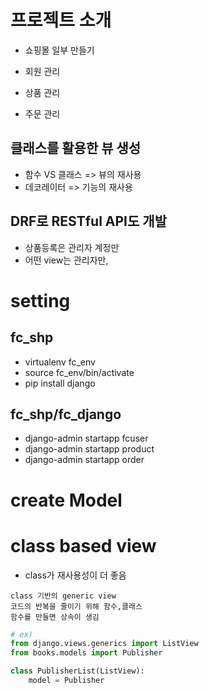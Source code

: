 # 프로젝트 소개

- 쇼핑몰 일부 만들기

- 회원 관리
- 상품 관리
- 주문 관리

## 클래스를 활용한 뷰 생성

- 함수 VS 클래스 => 뷰의 재사용
- 데코레이터 => 기능의 재사용

## DRF로 RESTful API도 개발

- 상품등록은 관리자 계정만
- 어떤 view는 관리자만, 


# setting

## fc_shp
- virtualenv fc_env
- source fc_env/bin/activate
- pip install django

## fc_shp/fc_django

- django-admin startapp fcuser
- django-admin startapp product
- django-admin startapp order

# create Model

# class based view

- class가 재사용성이 더 좋음

```
class 기반의 generic view
코드의 반복을 줄이기 위해 함수,클래스
함수를 만들면 상속이 생김

```

```python
# ex)
from django.views.generics import ListView
from books.models import Publisher

class PublisherList(ListView):
    model = Publisher

```

